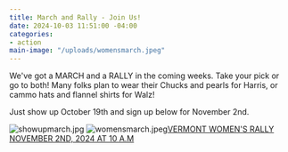 ```yaml
---
title: March and Rally - Join Us!
date: 2024-10-03 11:51:00 -04:00
categories:
- action
main-image: "/uploads/womensmarch.jpeg"
---
```



We've got a MARCH and a RALLY in the coming weeks. Take your pick or go to both! Many folks plan to wear their Chucks and pearls for Harris, or cammo hats and flannel shirts for Walz! 

Just show up October 19th and sign up below for November 2nd.

![showupmarch.jpg](/uploads/showupmarch.jpg) ![womensmarch.jpeg](/uploads/womensmarch.jpeg)[VERMONT WOMEN'S RALLY NOVEMBER 2ND, 2024 AT 10 A.M](https://action.womensmarch.com/events/vermont-women-s-rally)





